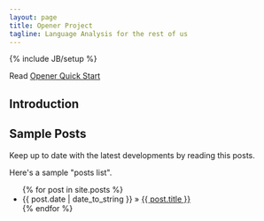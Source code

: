 ```yaml
---
layout: page
title: Opener Project
tagline: Language Analysis for the rest of us
---
```

{% include JB/setup %}

Read [Opener Quick Start]()

## Introduction


## Sample Posts

Keep up to date with the latest developments by reading this posts.

Here's a sample "posts list".

<ul class="posts">
  {% for post in site.posts %}
    <li><span>{{ post.date | date_to_string }}</span> &raquo; <a href="{{ BASE_PATH }}{{ post.url }}">{{ post.title }}</a></li>
  {% endfor %}
</ul>
